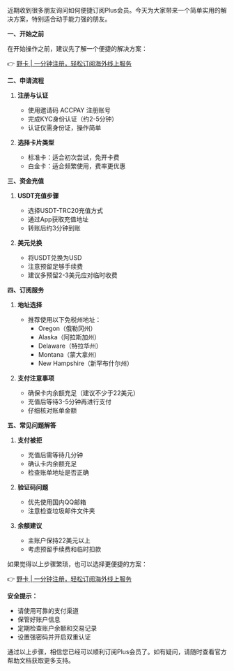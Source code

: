 近期收到很多朋友询问如何便捷订阅Plus会员。今天为大家带来一个简单实用的解决方案，特别适合动手能力强的朋友。

**一、开始之前**

在开始操作之前，建议先了解一个便捷的解决方案：

👉 [野卡 | 一分钟注册，轻松订阅海外线上服务](https://bit.ly/bewildcard)

**二、申请流程**

1. **注册与认证**
   - 使用邀请码 ACCPAY 注册账号
   - 完成KYC身份认证（约2-5分钟）
   - 认证仅需身份证，操作简单

2. **选择卡片类型**
   - 标准卡：适合初次尝试，免开卡费
   - 白金卡：适合频繁使用，费率更优惠

**三、资金充值**

1. **USDT充值步骤**
   - 选择USDT-TRC20充值方式
   - 通过App获取充值地址
   - 转账后约3分钟到账

2. **美元兑换**
   - 将USDT兑换为USD
   - 注意预留足够手续费
   - 建议多预留2-3美元应对临时收费

**四、订阅服务**

1. **地址选择**
   - 推荐使用以下免税州地址：
     - Oregon（俄勒冈州）
     - Alaska（阿拉斯加州）
     - Delaware（特拉华州）
     - Montana（蒙大拿州）
     - New Hampshire（新罕布什尔州）

2. **支付注意事项**
   - 确保卡内余额充足（建议不少于22美元）
   - 充值后等待3-5分钟再进行支付
   - 仔细核对账单金额

**五、常见问题解答**

1. **支付被拒**
   - 充值后需等待几分钟
   - 确认卡内余额充足
   - 检查账单地址是否正确

2. **验证码问题**
   - 优先使用国内QQ邮箱
   - 注意检查垃圾邮件文件夹

3. **余额建议**
   - 主账户保持22美元以上
   - 考虑预留手续费和临时扣款

如果觉得以上步骤繁琐，也可以选择更便捷的方案：

👉 [野卡 | 一分钟注册，轻松订阅海外线上服务](https://bit.ly/bewildcard)

**安全提示：**
- 请使用可靠的支付渠道
- 保管好账户信息
- 定期检查账户余额和交易记录
- 设置强密码并开启双重认证

通过以上步骤，相信您已经可以顺利订阅Plus会员了。如有疑问，请随时查看官方帮助文档获取更多支持。